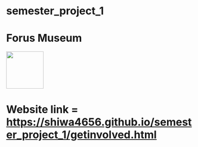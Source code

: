 # semester_project_1

# Forus Museum

 <img src="![FrousMuseum3](https://github.com/shiwa4656/semester_project_1/assets/87342392/0b3060c0-4859-47dc-8f47-287f91a43aa6)" width="100" height="100">



# Website link = https://shiwa4656.github.io/semester_project_1/getinvolved.html
